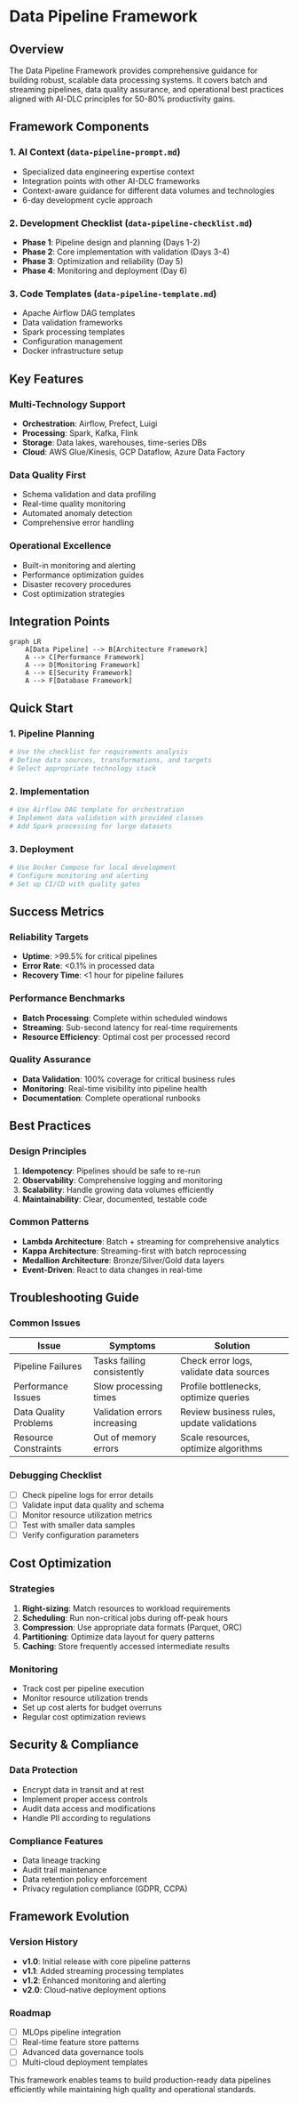 # Data Pipeline Framework

## Overview
The Data Pipeline Framework provides comprehensive guidance for building robust, scalable data processing systems. It covers batch and streaming pipelines, data quality assurance, and operational best practices aligned with AI-DLC principles for 50-80% productivity gains.

## Framework Components

### 1. AI Context (`data-pipeline-prompt.md`)
- Specialized data engineering expertise context
- Integration points with other AI-DLC frameworks
- Context-aware guidance for different data volumes and technologies
- 6-day development cycle approach

### 2. Development Checklist (`data-pipeline-checklist.md`)
- **Phase 1**: Pipeline design and planning (Days 1-2)
- **Phase 2**: Core implementation with validation (Days 3-4)  
- **Phase 3**: Optimization and reliability (Day 5)
- **Phase 4**: Monitoring and deployment (Day 6)

### 3. Code Templates (`data-pipeline-template.md`)
- Apache Airflow DAG templates
- Data validation frameworks
- Spark processing templates
- Configuration management
- Docker infrastructure setup

## Key Features

### Multi-Technology Support
- **Orchestration**: Airflow, Prefect, Luigi
- **Processing**: Spark, Kafka, Flink
- **Storage**: Data lakes, warehouses, time-series DBs
- **Cloud**: AWS Glue/Kinesis, GCP Dataflow, Azure Data Factory

### Data Quality First
- Schema validation and data profiling
- Real-time quality monitoring
- Automated anomaly detection
- Comprehensive error handling

### Operational Excellence
- Built-in monitoring and alerting
- Performance optimization guides
- Disaster recovery procedures
- Cost optimization strategies

## Integration Points

```mermaid
graph LR
    A[Data Pipeline] --> B[Architecture Framework]
    A --> C[Performance Framework]
    A --> D[Monitoring Framework]
    A --> E[Security Framework]
    A --> F[Database Framework]
```

## Quick Start

### 1. Pipeline Planning
```bash
# Use the checklist for requirements analysis
# Define data sources, transformations, and targets
# Select appropriate technology stack
```

### 2. Implementation
```python
# Use Airflow DAG template for orchestration
# Implement data validation with provided classes
# Add Spark processing for large datasets
```

### 3. Deployment
```yaml
# Use Docker Compose for local development
# Configure monitoring and alerting
# Set up CI/CD with quality gates
```

## Success Metrics

### Reliability Targets
- **Uptime**: >99.5% for critical pipelines
- **Error Rate**: <0.1% in processed data
- **Recovery Time**: <1 hour for pipeline failures

### Performance Benchmarks
- **Batch Processing**: Complete within scheduled windows
- **Streaming**: Sub-second latency for real-time requirements
- **Resource Efficiency**: Optimal cost per processed record

### Quality Assurance
- **Data Validation**: 100% coverage for critical business rules
- **Monitoring**: Real-time visibility into pipeline health
- **Documentation**: Complete operational runbooks

## Best Practices

### Design Principles
1. **Idempotency**: Pipelines should be safe to re-run
2. **Observability**: Comprehensive logging and monitoring
3. **Scalability**: Handle growing data volumes efficiently
4. **Maintainability**: Clear, documented, testable code

### Common Patterns
- **Lambda Architecture**: Batch + streaming for comprehensive analytics
- **Kappa Architecture**: Streaming-first with batch reprocessing
- **Medallion Architecture**: Bronze/Silver/Gold data layers
- **Event-Driven**: React to data changes in real-time

## Troubleshooting Guide

### Common Issues
| Issue | Symptoms | Solution |
|-------|----------|----------|
| Pipeline Failures | Tasks failing consistently | Check error logs, validate data sources |
| Performance Issues | Slow processing times | Profile bottlenecks, optimize queries |
| Data Quality Problems | Validation errors increasing | Review business rules, update validations |
| Resource Constraints | Out of memory errors | Scale resources, optimize algorithms |

### Debugging Checklist
- [ ] Check pipeline logs for error details
- [ ] Validate input data quality and schema
- [ ] Monitor resource utilization metrics
- [ ] Test with smaller data samples
- [ ] Verify configuration parameters

## Cost Optimization

### Strategies
1. **Right-sizing**: Match resources to workload requirements
2. **Scheduling**: Run non-critical jobs during off-peak hours
3. **Compression**: Use appropriate data formats (Parquet, ORC)
4. **Partitioning**: Optimize data layout for query patterns
5. **Caching**: Store frequently accessed intermediate results

### Monitoring
- Track cost per pipeline execution
- Monitor resource utilization trends
- Set up cost alerts for budget overruns
- Regular cost optimization reviews

## Security & Compliance

### Data Protection
- Encrypt data in transit and at rest
- Implement proper access controls
- Audit data access and modifications
- Handle PII according to regulations

### Compliance Features
- Data lineage tracking
- Audit trail maintenance
- Data retention policy enforcement
- Privacy regulation compliance (GDPR, CCPA)

## Framework Evolution

### Version History
- **v1.0**: Initial release with core pipeline patterns
- **v1.1**: Added streaming processing templates
- **v1.2**: Enhanced monitoring and alerting
- **v2.0**: Cloud-native deployment options

### Roadmap
- [ ] MLOps pipeline integration
- [ ] Real-time feature store patterns
- [ ] Advanced data governance tools
- [ ] Multi-cloud deployment templates

This framework enables teams to build production-ready data pipelines efficiently while maintaining high quality and operational standards.